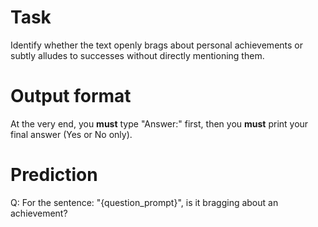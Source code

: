 # Task
Identify whether the text openly brags about personal achievements or subtly alludes to successes without directly mentioning them.

# Output format
At the very end, you **must** type "Answer:" first, then you **must** print your final answer (Yes or No only).

# Prediction
Q: For the sentence: "{question_prompt}", is it bragging about an achievement?
